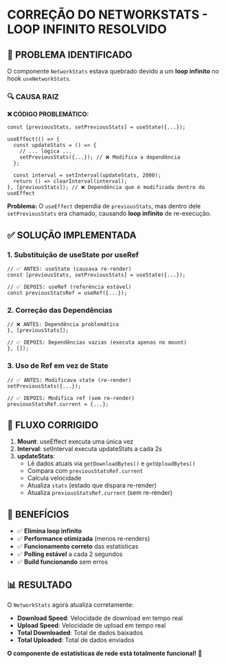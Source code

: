 # CORREÇÃO DO NETWORKSTATS - LOOP INFINITO RESOLVIDO

## 🐛 PROBLEMA IDENTIFICADO

O componente `NetworkStats` estava quebrado devido a um **loop infinito** no hook `useNetworkStats`.

### 🔍 CAUSA RAIZ

**❌ CÓDIGO PROBLEMÁTICO:**
```tsx
const [previousStats, setPreviousStats] = useState({...});

useEffect(() => {
  const updateStats = () => {
    // ... lógica ...
    setPreviousStats({...}); // ❌ Modifica a dependência
  };
  
  const interval = setInterval(updateStats, 2000);
  return () => clearInterval(interval);
}, [previousStats]); // ❌ Dependência que é modificada dentro do useEffect
```

**Problema:** O `useEffect` dependia de `previousStats`, mas dentro dele `setPreviousStats` era chamado, causando **loop infinito** de re-execução.

## ✅ SOLUÇÃO IMPLEMENTADA

### 1. **Substituição de useState por useRef**
```tsx
// ✅ ANTES: useState (causava re-render)
const [previousStats, setPreviousStats] = useState({...});

// ✅ DEPOIS: useRef (referência estável)
const previousStatsRef = useRef({...});
```

### 2. **Correção das Dependências**
```tsx
// ❌ ANTES: Dependência problemática
}, [previousStats]);

// ✅ DEPOIS: Dependências vazias (executa apenas no mount)
}, []);
```

### 3. **Uso de Ref em vez de State**
```tsx
// ✅ ANTES: Modificava state (re-render)
setPreviousStats({...});

// ✅ DEPOIS: Modifica ref (sem re-render)
previousStatsRef.current = {...};
```

## 🔄 FLUXO CORRIGIDO

1. **Mount**: useEffect executa uma única vez
2. **Interval**: setInterval executa updateStats a cada 2s
3. **updateStats**: 
   - Lê dados atuais via `getDownloadBytes()` e `getUploadBytes()`
   - Compara com `previousStatsRef.current`
   - Calcula velocidade
   - Atualiza `stats` (estado que dispara re-render)
   - Atualiza `previousStatsRef.current` (sem re-render)

## 🎯 BENEFÍCIOS

- ✅ **Elimina loop infinito**
- ✅ **Performance otimizada** (menos re-renders)
- ✅ **Funcionamento correto** das estatísticas
- ✅ **Polling estável** a cada 2 segundos
- ✅ **Build funcionando** sem erros

## 📊 RESULTADO

O `NetworkStats` agora atualiza corretamente:
- **Download Speed**: Velocidade de download em tempo real
- **Upload Speed**: Velocidade de upload em tempo real  
- **Total Downloaded**: Total de dados baixados
- **Total Uploaded**: Total de dados enviados

**O componente de estatísticas de rede está totalmente funcional!** 🚀
